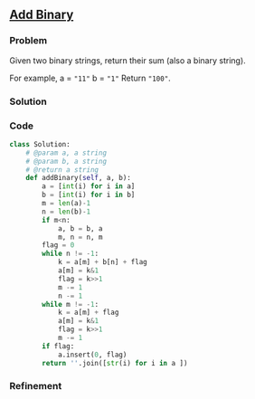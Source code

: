 ## [Add Binary](https://leetcode.com/problems/add-binary/)

### Problem

 Given two binary strings, return their sum (also a binary string).

For example,
a = `"11"`
b = `"1"`
Return `"100"`. 

### Solution


### Code

``` Python
class Solution:
    # @param a, a string
    # @param b, a string
    # @return a string
    def addBinary(self, a, b):
        a = [int(i) for i in a]
        b = [int(i) for i in b]
        m = len(a)-1
        n = len(b)-1
        if m<n:
            a, b = b, a
            m, n = n, m
        flag = 0
        while n != -1:
            k = a[m] + b[n] + flag
            a[m] = k&1
            flag = k>>1
            m -= 1
            n -= 1
        while m != -1:
            k = a[m] + flag
            a[m] = k&1
            flag = k>>1
            m -= 1
        if flag:
            a.insert(0, flag)
        return ''.join([str(i) for i in a ])
```

### Refinement
